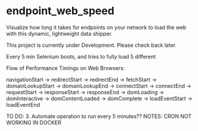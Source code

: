 # endpoint_web_speed
 Visualize how long it takes for endpoints on your network to load the web with this dynamic, lightweight data shipper.

This project is currently under Development. Please check back later.

Every 5 min
Selenium boots, and tries to fully load 5 different

Flow of Performance Timings on Web Browsers:

navigationStart -> redirectStart -> redirectEnd -> fetchStart -> domainLookupStart -> domainLookupEnd 
-> connectStart -> connectEnd -> requestStart -> responseStart -> responseEnd 
-> domLoading -> domInteractive -> domContentLoaded -> domComplete -> loadEventStart -> loadEventEnd



TO DO:
3. Automate operation to run every 5 minutes?? NOTES: CRON NOT WORKING IN DOCKER


